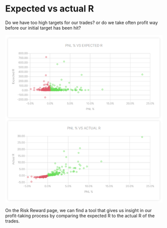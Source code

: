 # Expected vs actual R

Do we have too high targets for our trades? or do we take often profit way before our initial target has been hit?

![Compare Expected vs Actual R](documentation-images/expectedvsactualr.PNG)

On the Risk Reward page, we can find a tool that gives us insight in our profit-taking process by comparing the expected R to the actual R of the trades.
